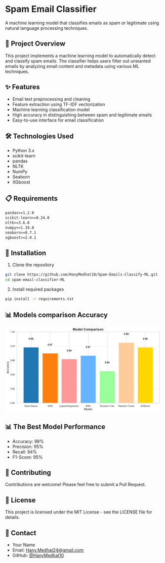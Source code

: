 # Spam Email Classifier

A machine learning model that classifies emails as spam or legitimate using natural language processing techniques.

## 🎯 Project Overview

This project implements a machine learning model to automatically detect and classify spam emails. The classifier helps users filter out unwanted emails by analyzing email content and metadata using various ML techniques.

## ✨ Features

- Email text preprocessing and cleaning
- Feature extraction using TF-IDF vectorization
- Machine learning classification model
- High accuracy in distinguishing between spam and legitimate emails
- Easy-to-use interface for email classification

## 🛠️ Technologies Used

- Python 3.x
- scikit-learn
- pandas
- NLTK
- NumPy
- Seaborn
- XGboost

## 📋 Requirements

```
pandas>=1.2.0
scikit-learn>=0.24.0
nltk>=3.6.0
numpy>=1.19.0
seaborn>=0.7.1
xgboost>=2.0.1
```

## 🚀 Installation

1. Clone the repository

```bash
git clone https://github.com/HanyMedhat10/Spam-Emails-Classify-ML.git
cd spam-email-classifier-ML
```

2. Install required packages

```bash
pip install -r requirements.txt
```

## 📊 Models comparison Accuracy

<img src="./Model Comparison .png">

## 📊 The Best Model Performance

- Accuracy: 98%
- Precision: 95%
- Recall: 94%
- F1-Score: 95%

## 🤝 Contributing

Contributions are welcome! Please feel free to submit a Pull Request.

## 📝 License

This project is licensed under the MIT License - see the LICENSE file for details.

## 👥 Contact

- Your Name
- Email: <Hany.Medhat24@gmail.com>
- GitHub: [@HanyMedhat10](https://github.com/HanyMedhat10)
